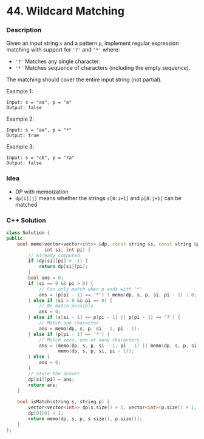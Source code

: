 # 44. Wildcard Matching

### Description

Given an input string `s` and a pattern `p`, implement regular expression matching with support for `'?'` and `'*'` where:

- `'?'` Matches any single character.​​​​
- `'*'` Matches sequence of characters (including the empty sequence).

The matching should cover the entire input string (not partial).

Example 1:
```
Input: s = "aa", p = "a"
Output: false
```

Example 2:
```
Input: s = "aa", p = "*"
Output: true
```

Example 3:
```
Input: s = "cb", p = "?a"
Output: false
```

### Idea
- DP with memoization
- `dp[i][j]` means whether the strings `s[0:i+1]` and `p[0:j+1]` can be matched

### C++ Solution

```cpp
class Solution {
public:
    bool memo(vector<vector<int>> &dp, const string &s, const string &p,
              int si, int pi) {
        // Already computed
        if (dp[si][pi] > -1) {
            return dp[si][pi];
        }
        bool ans = 0;
        if (si == 0 && pi > 0) {
            // Can only match when p ends with '*'
            ans = (p[pi - 1] == '*') ? memo(dp, s, p, si, pi - 1) : 0;
        } else if (si > 0 && pi == 0) {
            // No match possible
            ans = 0;
        } else if (s[si - 1] == p[pi - 1] || p[pi - 1] == '?') {
            // Match one character
            ans = memo(dp, s, p, si - 1, pi - 1);
        } else if (p[pi - 1] == '*') {
            // Match zero, one or many characters
            ans = (memo(dp, s, p, si - 1, pi - 1) || memo(dp, s, p, si - 1, pi) ||
                   memo(dp, s, p, si, pi - 1));
        } else {
            ans = 0;
        }
        // Store the answer
        dp[si][pi] = ans;
        return ans;    
    }
    
    bool isMatch(string s, string p) {
        vector<vector<int>> dp(s.size() + 1, vector<int>(p.size() + 1, -1));
        dp[0][0] = 1;
        return memo(dp, s, p, s.size(), p.size());
    }
};
```
